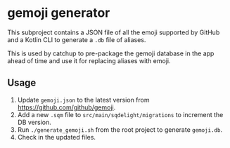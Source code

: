 gemoji generator
================

This subproject contains a JSON file of all the emoji supported by GitHub and a Kotlin CLI to generate a `.db` file of aliases.

This is used by catchup to pre-package the gemoji database in the app ahead of time and use it for replacing aliases with emoji.

## Usage

1. Update `gemoji.json` to the latest version from https://github.com/github/gemoji.
2. Add a new `.sqm` file to `src/main/sqdelight/migrations` to increment the DB version.
3. Run `./generate_gemoji.sh` from the root project to generate `gemoji.db`.
4. Check in the updated files.
